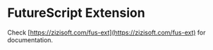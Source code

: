 # FutureScript Extension

Check [https://zizisoft.com/fus-ext](https://zizisoft.com/fus-ext) for documentation.

